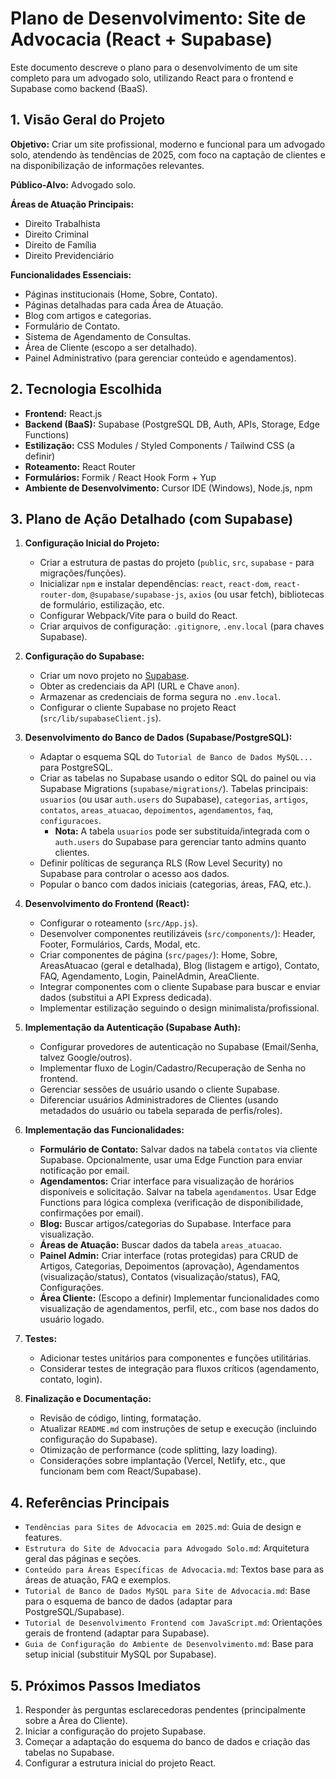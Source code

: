 # Plano de Desenvolvimento: Site de Advocacia (React + Supabase)

Este documento descreve o plano para o desenvolvimento de um site completo para um advogado solo, utilizando React para o frontend e Supabase como backend (BaaS).

## 1. Visão Geral do Projeto

**Objetivo:** Criar um site profissional, moderno e funcional para um advogado solo, atendendo às tendências de 2025, com foco na captação de clientes e na disponibilização de informações relevantes.

**Público-Alvo:** Advogado solo.

**Áreas de Atuação Principais:**
*   Direito Trabalhista
*   Direito Criminal
*   Direito de Família
*   Direito Previdenciário

**Funcionalidades Essenciais:**
*   Páginas institucionais (Home, Sobre, Contato).
*   Páginas detalhadas para cada Área de Atuação.
*   Blog com artigos e categorias.
*   Formulário de Contato.
*   Sistema de Agendamento de Consultas.
*   Área de Cliente (escopo a ser detalhado).
*   Painel Administrativo (para gerenciar conteúdo e agendamentos).

## 2. Tecnologia Escolhida

*   **Frontend:** React.js
*   **Backend (BaaS):** Supabase (PostgreSQL DB, Auth, APIs, Storage, Edge Functions)
*   **Estilização:** CSS Modules / Styled Components / Tailwind CSS (a definir)
*   **Roteamento:** React Router
*   **Formulários:** Formik / React Hook Form + Yup
*   **Ambiente de Desenvolvimento:** Cursor IDE (Windows), Node.js, npm

## 3. Plano de Ação Detalhado (com Supabase)

1.  **Configuração Inicial do Projeto:**
    *   Criar a estrutura de pastas do projeto (`public`, `src`, `supabase` - para migrações/funções).
    *   Inicializar `npm` e instalar dependências: `react`, `react-dom`, `react-router-dom`, `@supabase/supabase-js`, `axios` (ou usar fetch), bibliotecas de formulário, estilização, etc.
    *   Configurar Webpack/Vite para o build do React.
    *   Criar arquivos de configuração: `.gitignore`, `.env.local` (para chaves Supabase).

2.  **Configuração do Supabase:**
    *   Criar um novo projeto no [Supabase](https://supabase.com/).
    *   Obter as credenciais da API (URL e Chave `anon`).
    *   Armazenar as credenciais de forma segura no `.env.local`.
    *   Configurar o cliente Supabase no projeto React (`src/lib/supabaseClient.js`).

3.  **Desenvolvimento do Banco de Dados (Supabase/PostgreSQL):**
    *   Adaptar o esquema SQL do `Tutorial de Banco de Dados MySQL...` para PostgreSQL.
    *   Criar as tabelas no Supabase usando o editor SQL do painel ou via Supabase Migrations (`supabase/migrations/`). Tabelas principais: `usuarios` (ou usar `auth.users` do Supabase), `categorias`, `artigos`, `contatos`, `areas_atuacao`, `depoimentos`, `agendamentos`, `faq`, `configuracoes`.
        *   **Nota:** A tabela `usuarios` pode ser substituída/integrada com o `auth.users` do Supabase para gerenciar tanto admins quanto clientes.
    *   Definir políticas de segurança RLS (Row Level Security) no Supabase para controlar o acesso aos dados.
    *   Popular o banco com dados iniciais (categorias, áreas, FAQ, etc.).

4.  **Desenvolvimento do Frontend (React):**
    *   Configurar o roteamento (`src/App.js`).
    *   Desenvolver componentes reutilizáveis (`src/components/`): Header, Footer, Formulários, Cards, Modal, etc.
    *   Criar componentes de página (`src/pages/`): Home, Sobre, AreasAtuacao (geral e detalhada), Blog (listagem e artigo), Contato, FAQ, Agendamento, Login, PainelAdmin, AreaCliente.
    *   Integrar componentes com o cliente Supabase para buscar e enviar dados (substitui a API Express dedicada).
    *   Implementar estilização seguindo o design minimalista/profissional.

5.  **Implementação da Autenticação (Supabase Auth):**
    *   Configurar provedores de autenticação no Supabase (Email/Senha, talvez Google/outros).
    *   Implementar fluxo de Login/Cadastro/Recuperação de Senha no frontend.
    *   Gerenciar sessões de usuário usando o cliente Supabase.
    *   Diferenciar usuários Administradores de Clientes (usando metadados do usuário ou tabela separada de perfis/roles).

6.  **Implementação das Funcionalidades:**
    *   **Formulário de Contato:** Salvar dados na tabela `contatos` via cliente Supabase. Opcionalmente, usar uma Edge Function para enviar notificação por email.
    *   **Agendamentos:** Criar interface para visualização de horários disponíveis e solicitação. Salvar na tabela `agendamentos`. Usar Edge Functions para lógica complexa (verificação de disponibilidade, confirmações por email).
    *   **Blog:** Buscar artigos/categorias do Supabase. Interface para visualização.
    *   **Áreas de Atuação:** Buscar dados da tabela `areas_atuacao`.
    *   **Painel Admin:** Criar interface (rotas protegidas) para CRUD de Artigos, Categorias, Depoimentos (aprovação), Agendamentos (visualização/status), Contatos (visualização/status), FAQ, Configurações.
    *   **Área Cliente:** (Escopo a definir) Implementar funcionalidades como visualização de agendamentos, perfil, etc., com base nos dados do usuário logado.

7.  **Testes:**
    *   Adicionar testes unitários para componentes e funções utilitárias.
    *   Considerar testes de integração para fluxos críticos (agendamento, contato, login).

8.  **Finalização e Documentação:**
    *   Revisão de código, linting, formatação.
    *   Atualizar `README.md` com instruções de setup e execução (incluindo configuração do Supabase).
    *   Otimização de performance (code splitting, lazy loading).
    *   Considerações sobre implantação (Vercel, Netlify, etc., que funcionam bem com React/Supabase).

## 4. Referências Principais

*   `Tendências para Sites de Advocacia em 2025.md`: Guia de design e features.
*   `Estrutura do Site de Advocacia para Advogado Solo.md`: Arquitetura geral das páginas e seções.
*   `Conteúdo para Áreas Específicas de Advocacia.md`: Textos base para as áreas de atuação, FAQ e exemplos.
*   `Tutorial de Banco de Dados MySQL para Site de Advocacia.md`: Base para o esquema de banco de dados (adaptar para PostgreSQL/Supabase).
*   `Tutorial de Desenvolvimento Frontend com JavaScript.md`: Orientações gerais de frontend (adaptar para Supabase).
*   `Guia de Configuração do Ambiente de Desenvolvimento.md`: Base para setup inicial (substituir MySQL por Supabase).

## 5. Próximos Passos Imediatos

1.  Responder às perguntas esclarecedoras pendentes (principalmente sobre a Área do Cliente).
2.  Iniciar a configuração do projeto Supabase.
3.  Começar a adaptação do esquema do banco de dados e criação das tabelas no Supabase.
4.  Configurar a estrutura inicial do projeto React. 